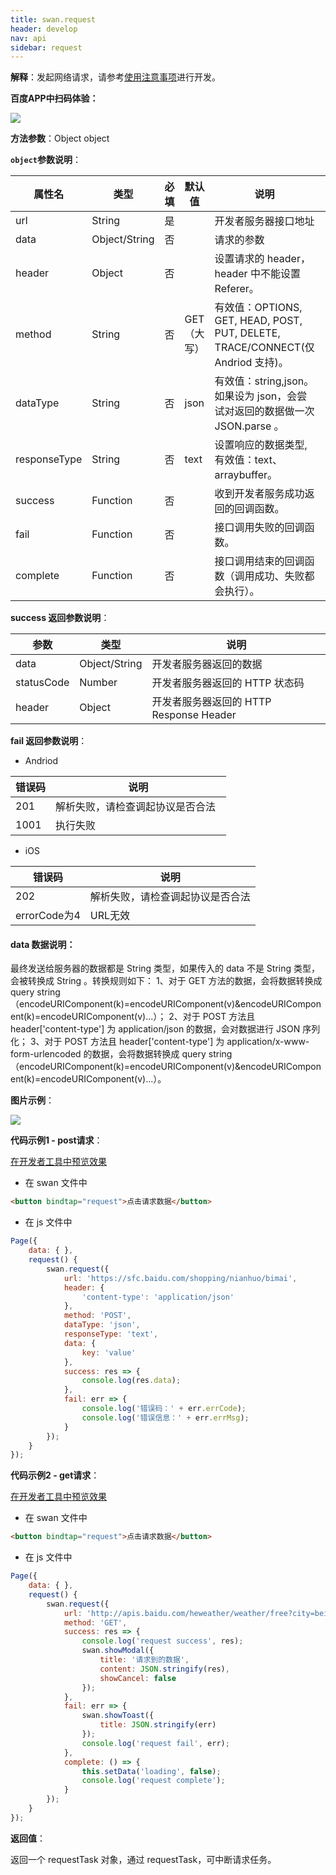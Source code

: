 ```yaml
---
title: swan.request
header: develop
nav: api
sidebar: request
---
```


 

**解释**：发起网络请求，请参考[使用注意事项](http://smartprogram.baidu.com/docs/develop/api/net_rule/)进行开发。

**百度APP中扫码体验：**

<img src="https://b.bdstatic.com/miniapp/assets/images/doc_demo/request.png"  class="demo-qrcode-image" />

**方法参数**：Object object

**`object`参数说明**：

|属性名 |类型  |必填 | 默认值 |说明|最低支持版本|
|---- | ---- | ---- | ----|----|----|
|url |String | 是   | |    开发者服务器接口地址| |
|data  |  Object/String  | 否  | | 请求的参数| |
|header | Object | 否    | |   设置请求的 header，header 中不能设置 Referer。| |
|method | String | 否  | GET （大写）|有效值：OPTIONS, GET, HEAD, POST, PUT, DELETE, TRACE/CONNECT(仅 Andriod 支持)。| |
|dataType   | String | 否  | json  | 有效值：string,json。 如果设为 json，会尝试对返回的数据做一次 JSON.parse 。| |
|responseType   | String | 否  | text  | 设置响应的数据类型, 有效值：text、arraybuffer。|1.11.20|
|success |Function    |否 | |      收到开发者服务成功返回的回调函数。| |
|fail |   Function|    否  | |     接口调用失败的回调函数。| |
|complete  |  Function  |  否   | |    接口调用结束的回调函数（调用成功、失败都会执行）。| ||


**success 返回参数说明**：


|参数 | 类型 | 说明  |
|---- | ---- | ---- |
|data  |  Object/String  | 开发者服务器返回的数据|
|statusCode | Number | 开发者服务器返回的 HTTP 状态码|
|header | Object | 开发者服务器返回的 HTTP Response Header|


**fail 返回参数说明**：

* Andriod 

|错误码|说明|
|--|--|
|201|解析失败，请检查调起协议是否合法&nbsp;&nbsp;|
|1001|执行失败|

* iOS 

|错误码|说明|
|--|--|
|202|解析失败，请检查调起协议是否合法|
|errorCode为4|URL无效| 

#### **data 数据说明**：

最终发送给服务器的数据都是 String 类型，如果传入的 data 不是 String 类型，会被转换成 String 。转换规则如下：
1、对于 GET 方法的数据，会将数据转换成 query string（encodeURIComponent(k)=encodeURIComponent(v)&encodeURIComponent(k)=encodeURIComponent(v)...）；
2、对于 POST 方法且 header['content-type'] 为 application/json 的数据，会对数据进行 JSON 序列化；
3、对于 POST 方法且 header['content-type'] 为 application/x-www-form-urlencoded 的数据，会将数据转换成 query string （encodeURIComponent(k)=encodeURIComponent(v)&encodeURIComponent(k)=encodeURIComponent(v)...）。

**图片示例**：

<div class="m-doc-custom-examples">
    <div class="m-doc-custom-examples-correct">
        <img src="https://b.bdstatic.com/miniapp/images/request.gif">
    </div>
    <div class="m-doc-custom-examples-correct">
        <img src=" ">
    </div>
    <div class="m-doc-custom-examples-correct">
        <img src=" ">
    </div>     
</div>

**代码示例1 - post请求**：
 
<a href="swanide://fragment/b1c6cd798117428ccb4683c12edfe5051573992468342" title="在开发者工具中预览效果" target="_self">在开发者工具中预览效果</a>

* 在 swan 文件中

```html
<button bindtap="request">点击请求数据</button>
```

* 在 js 文件中

```js
Page({
    data: { },
    request() {
        swan.request({
            url: 'https://sfc.baidu.com/shopping/nianhuo/bimai',
            header: {
                'content-type': 'application/json'
            },
            method: 'POST',
            dataType: 'json',
            responseType: 'text',
            data: {
                key: 'value'
            },
            success: res => {
                console.log(res.data);
            },
            fail: err => {
                console.log('错误码：' + err.errCode);
                console.log('错误信息：' + err.errMsg);
            }
        });
    }
});
```

**代码示例2 - get请求**：
 
<a href="swanide://fragment/b5e29a69ab7d1fead7844bf393406f8d1574929147853" title="在开发者工具中预览效果" target="_self">在开发者工具中预览效果</a>

* 在 swan 文件中

```html
<button bindtap="request">点击请求数据</button>
```

* 在 js 文件中

```js
Page({
    data: { },
    request() {
        swan.request({
            url: 'http://apis.baidu.com/heweather/weather/free?city=beijing',
            method: 'GET', 
            success: res => {
                console.log('request success', res);
                swan.showModal({
                    title: '请求到的数据',
                    content: JSON.stringify(res),
                    showCancel: false
                });
            },
            fail: err => {
                swan.showToast({
                    title: JSON.stringify(err)
                });
                console.log('request fail', err);
            },
            complete: () => {
                this.setData('loading', false);
                console.log('request complete');
            }
        });
    }
});
```

**返回值**：

返回一个 requestTask 对象，通过 requestTask，可中断请求任务。

